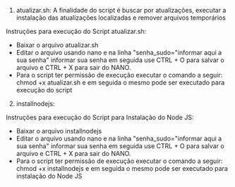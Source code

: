 1) atualizar.sh: A finalidade do script é buscar por atualizações, executar a instalação das atualizações localizadas e remover arquivos temporários

Instruções para execução do Script atualizar.sh:
- Baixar o arquivo atualizar.sh
- Editar o arquivo usando nano e na linha "senha_sudo="informar aqui a sua senha" informar sua senha em seguida use CTRL + O para salvar o arquivo e CTRL + X para sair do NANO. 
- Para o script ter permissão de execução executar o comando a seguir: chmod +x atualizar.sh e em seguida o mesmo pode ser executado para execução do script

2) installnodejs:

Instruções para execução do Script para Instalação do Node JS:
- Baixar o arquivo installnodejs
- Editar o arquivo usando nano e na linha "senha_sudo="informar aqui a sua senha" informar sua senha em seguida use CTRL + O para salvar o arquivo e CTRL + X para sair do NANO.
- Para o script ter permissão de execução executar o comando a seguir: chmod +x installnodejs e em seguida o mesmo pode ser executado para instalação do Node JS
